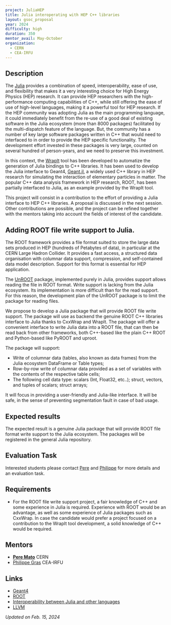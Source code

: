 ```yaml
---
project: JuliaHEP
title: Julia interoperating with HEP C++ libraries
layout: gsoc_proposal
year: 2024
difficulty: high
duration: 350
mentor_avail: May-October
organization:
  - CERN
  - CEA-IRFU
---
```


## Description

The [Julia](https://julialang.org) provides a combination of speed, interoperability, ease of use, and flexibility that makes it a very interesting choice for High Energy Physics (HEP) research. It can provide HEP researchers with the high-performance computing capabilities of C++, while still offering the ease of use of high-level languages, making it a powerful tool for HEP research. If the HEP community was adopting Julia as the main programming language, it could immediately benefit from the re-use of a good deal of existing software in the Julia ecosystem (more than 8000 packages) facilitated by the multi-dispatch feature of the language. But, the community has a number of key large software packages written in C++ that would need to interfaced to in order to provide the HEP specific functionality. The development effort invested in these packages is very large, counted on several hundred of person-years, and we need to preserve this investment.

In this context, the [WrapIt](https://github.com/grasph/wrapit/) tool has been developed to automatize the generation of Julia bindings to C++ libraries. It has been used to develop the Julia interface to Geant4, [Geant.jl](https://github.com/JuliaHEP/Geant4.jl), a widely used C++ library in HEP research for simulating the interaction of elementary particles in matter. The popular C++ data analysis framework in HEP research, ROOT, has been partially interfaced to Julia, as an example provided by the WrapIt tool.

This project will consist in a contribution to the effort of providing a Julia interface to HEP C++ libraries. A proposal is discussed in the next session. Other contributions are possible, and the project can be refined together with the mentors taking into account the fields of interest of the candidate.

## Adding ROOT file write support to Julia.

The ROOT framework provides a file format suited to store the large data sets produced in HEP (hundreds of Petabytes of data), in particular at the CERN Large Hadron Collider. It provides a fast access, a structured data organisation with columnar data support, compression, and self-contained data model description. Support for this format is essential for HEP application.

The [UnROOT](https://github.com/JuliaHEP/UnROOT.jl) package, implemented purely in Julia, provides support allows reading the file in ROOT format. Write support is lacking from the Julia ecosystem. Its implementation is more difficult than for the read support. For this reason, the development plan of the UnROOT package is to limit the package for reading files.

We propose to develop a Julia package that will provide ROOT file write support. The package will use as backend the genuine ROOT C++ libraries interface to Julia thanks to CxxWrap and WrapIt. The package will offer a convenient interface to write Julia data into a ROOT file, that can then be read back from other frameworks, both C++-based like the plain C++ ROOT and Python-based like PyROOT and uproot. 

The package will support:

  * Write of columnar data (tables, also known as data frames) from the Julia ecosystem DataFrame or Table types;
  * Row-by-row write of columnar data provided as a set of variables with the contents of the respective table cells;
  * The following cell data type: scalars (Int, Float32, etc..); struct, vectors, and tuples of scalars; struct arrays;
  
It will focus in providing a user-friendly and Julia-like interface. It will be safe, in the sense of preventing segmentation fault in case of bad usage.

 
## Expected results

The expected result is a genuine Julia package that will provide ROOT file format write support to the Julia ecosystem. The packages will be registered in the general Julia repository.

## Evaluation Task

Interested students please contact [Pere](mailto:Pere.Mato@cern.ch) and [Philippe](mailto:philippe.gras@cern.ch) for more details and an evaluation task.

## Requirements

 * For the ROOT file write support project, a fair knowledge of C++ and some experience in Julia is required. Experience with ROOT would be an advantage, as well as some experience of Julia packages such as CxxWrap. In case the candidate would prefer a project focused on a contribution to the WrapIt tool development, a solid knowledge of C++ would be required.

## Mentors
 * **[Pere Mato](mailto:pere.mato@cern.ch)** CERN
 * [Philippe Gras](mailto:philippe.gras@cern.ch) CEA-IRFU

## Links
 * [Geant4](https://geant4.web.cern.ch)
 * [ROOT](https://root.cern.ch)
 * [Interoperability between Julia and other languages](https://github.com/JuliaInterop)
 * [LLVM](https://llvm.org)
 
 *Updated on Feb. 15, 2024*
